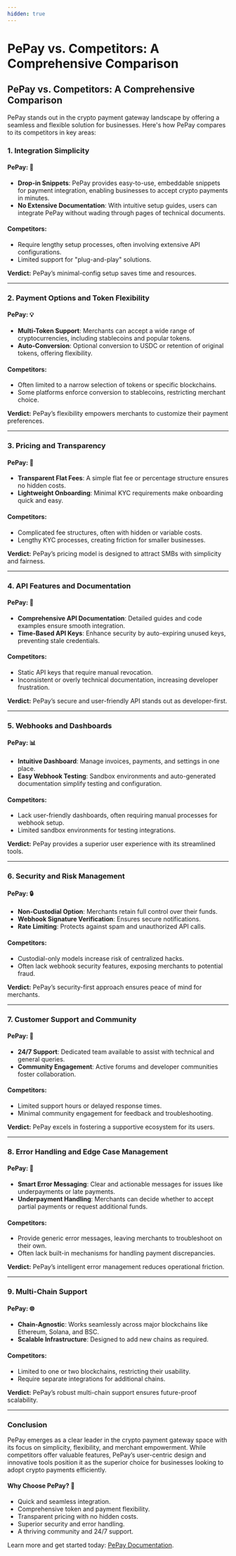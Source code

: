 ```yaml
---
hidden: true
---
```


# PePay vs. Competitors: A Comprehensive Comparison

## PePay vs. Competitors: A Comprehensive Comparison

PePay stands out in the crypto payment gateway landscape by offering a seamless and flexible solution for businesses. Here's how PePay compares to its competitors in key areas:

### **1. Integration Simplicity**

#### PePay: 🚀

* **Drop-in Snippets**: PePay provides easy-to-use, embeddable snippets for payment integration, enabling businesses to accept crypto payments in minutes.
* **No Extensive Documentation**: With intuitive setup guides, users can integrate PePay without wading through pages of technical documents.

#### Competitors:

* Require lengthy setup processes, often involving extensive API configurations.
* Limited support for "plug-and-play" solutions.

**Verdict:** PePay’s minimal-config setup saves time and resources.

***

### **2. Payment Options and Token Flexibility**

#### PePay: 💡

* **Multi-Token Support**: Merchants can accept a wide range of cryptocurrencies, including stablecoins and popular tokens.
* **Auto-Conversion**: Optional conversion to USDC or retention of original tokens, offering flexibility.

#### Competitors:

* Often limited to a narrow selection of tokens or specific blockchains.
* Some platforms enforce conversion to stablecoins, restricting merchant choice.

**Verdict:** PePay’s flexibility empowers merchants to customize their payment preferences.

***

### **3. Pricing and Transparency**

#### PePay: 💸

* **Transparent Flat Fees**: A simple flat fee or percentage structure ensures no hidden costs.
* **Lightweight Onboarding**: Minimal KYC requirements make onboarding quick and easy.

#### Competitors:

* Complicated fee structures, often with hidden or variable costs.
* Lengthy KYC processes, creating friction for smaller businesses.

**Verdict:** PePay’s pricing model is designed to attract SMBs with simplicity and fairness.

***

### **4. API Features and Documentation**

#### PePay: 🔧

* **Comprehensive API Documentation**: Detailed guides and code examples ensure smooth integration.
* **Time-Based API Keys**: Enhance security by auto-expiring unused keys, preventing stale credentials.

#### Competitors:

* Static API keys that require manual revocation.
* Inconsistent or overly technical documentation, increasing developer frustration.

**Verdict:** PePay’s secure and user-friendly API stands out as developer-first.

***

### **5. Webhooks and Dashboards**

#### PePay: 📊

* **Intuitive Dashboard**: Manage invoices, payments, and settings in one place.
* **Easy Webhook Testing**: Sandbox environments and auto-generated documentation simplify testing and configuration.

#### Competitors:

* Lack user-friendly dashboards, often requiring manual processes for webhook setup.
* Limited sandbox environments for testing integrations.

**Verdict:** PePay provides a superior user experience with its streamlined tools.

***

### **6. Security and Risk Management**

#### PePay: 🔒

* **Non-Custodial Option**: Merchants retain full control over their funds.
* **Webhook Signature Verification**: Ensures secure notifications.
* **Rate Limiting**: Protects against spam and unauthorized API calls.

#### Competitors:

* Custodial-only models increase risk of centralized hacks.
* Often lack webhook security features, exposing merchants to potential fraud.

**Verdict:** PePay’s security-first approach ensures peace of mind for merchants.

***

### **7. Customer Support and Community**

#### PePay: 🤝

* **24/7 Support**: Dedicated team available to assist with technical and general queries.
* **Community Engagement**: Active forums and developer communities foster collaboration.

#### Competitors:

* Limited support hours or delayed response times.
* Minimal community engagement for feedback and troubleshooting.

**Verdict:** PePay excels in fostering a supportive ecosystem for its users.

***

### **8. Error Handling and Edge Case Management**

#### PePay: 🚦

* **Smart Error Messaging**: Clear and actionable messages for issues like underpayments or late payments.
* **Underpayment Handling**: Merchants can decide whether to accept partial payments or request additional funds.

#### Competitors:

* Provide generic error messages, leaving merchants to troubleshoot on their own.
* Often lack built-in mechanisms for handling payment discrepancies.

**Verdict:** PePay’s intelligent error management reduces operational friction.

***

### **9. Multi-Chain Support**

#### PePay: 🌐

* **Chain-Agnostic**: Works seamlessly across major blockchains like Ethereum, Solana, and BSC.
* **Scalable Infrastructure**: Designed to add new chains as required.

#### Competitors:

* Limited to one or two blockchains, restricting their usability.
* Require separate integrations for additional chains.

**Verdict:** PePay’s robust multi-chain support ensures future-proof scalability.

***

### **Conclusion**

PePay emerges as a clear leader in the crypto payment gateway space with its focus on simplicity, flexibility, and merchant empowerment. While competitors offer valuable features, PePay’s user-centric design and innovative tools position it as the superior choice for businesses looking to adopt crypto payments efficiently.

#### **Why Choose PePay?** 🌟

* Quick and seamless integration.
* Comprehensive token and payment flexibility.
* Transparent pricing with no hidden costs.
* Superior security and error handling.
* A thriving community and 24/7 support.

Learn more and get started today: [PePay Documentation](https://pepepay.com/docs).
